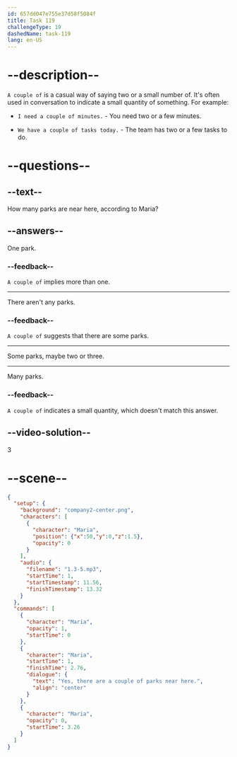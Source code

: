 ```yaml
---
id: 657dd047e755e37d58f5084f
title: Task 119
challengeType: 19
dashedName: task-119
lang: en-US
---
```


<!-- (audio) Maria: Yes, there are a couple of parks near here. -->

# --description--

`A couple of` is a casual way of saying two or a small number of. It's often used in conversation to indicate a small quantity of something. For example:

- `I need a couple of minutes.` - You need two or a few minutes.

- `We have a couple of tasks today.` - The team has two or a few tasks to do.

# --questions--

## --text--

How many parks are near here, according to Maria?

## --answers--

One park.

### --feedback--

`A couple of` implies more than one.

---

There aren't any parks.

### --feedback--

`A couple of` suggests that there are some parks.

---

Some parks, maybe two or three.

---

Many parks.

### --feedback--

`A couple of` indicates a small quantity, which doesn't match this answer.

## --video-solution--

3

# --scene--

```json
{
  "setup": {
    "background": "company2-center.png",
    "characters": [
      {
        "character": "Maria",
        "position": {"x":50,"y":0,"z":1.5},
        "opacity": 0
      }
    ],
    "audio": {
      "filename": "1.3-5.mp3",
      "startTime": 1,
      "startTimestamp": 11.56,
      "finishTimestamp": 13.32
    }
  },
  "commands": [
    {
      "character": "Maria",
      "opacity": 1,
      "startTime": 0
    },
    {
      "character": "Maria",
      "startTime": 1,
      "finishTime": 2.76,
      "dialogue": {
        "text": "Yes, there are a couple of parks near here.",
        "align": "center"
      }
    },
    {
      "character": "Maria",
      "opacity": 0,
      "startTime": 3.26
    }
  ]
}
```
